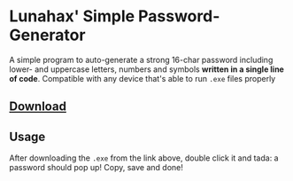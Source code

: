 # Lunahax' Simple Password-Generator
A simple program to auto-generate a strong 16-char password including lower- and uppercase letters, numbers and symbols **written in a single line of code**. Compatible with any device that's able to run `.exe` files properly

## [Download](https://github.com/Lunahax/Password-Generator/releases)

## Usage

After downloading the `.exe` from the link above, double click it and tada: a password should pop up! Copy, save and done!
